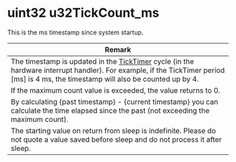 # uint32 u32TickCount_ms

This is the ms timestamp since system startup.

| Remark                                                                                                                                                                                                                                 |
| -------------------------------------------------------------------------------------------------------------------------------------------------------------------------------------------------------------------------------------- |
| The timestamp is updated in the [TickTimer](../../hw-api-rifurensu/perifuraru/ticktimer.md) cycle (in the hardware interrupt handler). For example, if the TickTimer period \[ms] is 4 ms, the timestamp will also be counted up by 4. |
| If the maximum count value is exceeded, the value returns to 0.                                                                                                                                                                        |
| By calculating {past timestamp} - {current timestamp} you can calculate the time elapsed since the past (not exceeding the maximum count).                                                                                             |
| The starting value on return from sleep is indefinite. Please do not quote a value saved before sleep and do not process it after sleep.                                                                                               |
